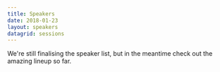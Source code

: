```yaml
---
title: Speakers
date: 2018-01-23
layout: speakers
datagrid: sessions
---
```


We're still finalising the speaker list, but in the meantime check out the amazing lineup so far.
